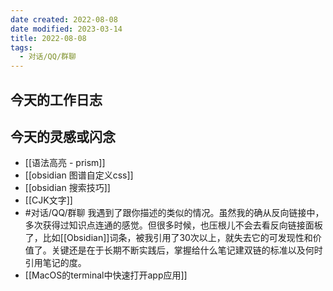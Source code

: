 ```yaml
---
date created: 2022-08-08
date modified: 2023-03-14
title: 2022-08-08
tags:
  - 对话/QQ/群聊
---
```


## 今天的工作日志

## 今天的灵感或闪念

- [[语法高亮 - prism]]
- [[obsidian 图谱自定义css]]
- [[obsidian 搜索技巧]]
- [[CJK文字]]
- #对话/QQ/群聊 我遇到了跟你描述的类似的情况。虽然我的确从反向链接中，多次获得过知识点连通的感觉。但很多时候，也压根儿不会去看反向链接面板了，比如[[Obsidian]]词条，被我引用了30次以上，就失去它的可发现性和价值了。关键还是在于长期不断实践后，掌握给什么笔记建双链的标准以及何时引用笔记的度。
- [[MacOS的terminal中快速打开app应用]]
